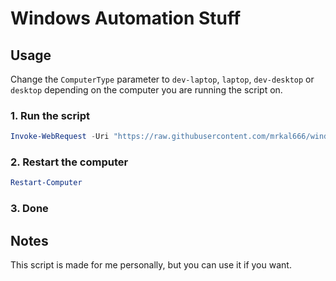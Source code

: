 # Windows Automation Stuff
## Usage
Change the `ComputerType` parameter to `dev-laptop`, `laptop`, `dev-desktop` or `desktop` depending on the computer you are running the script on.
### 1. Run the script
```powershell
Invoke-WebRequest -Uri "https://raw.githubusercontent.com/mrkal666/windows-config-automation/main/install.ps1" -OutFile $ENV:temp\install.ps1; .$ENV:temp\install.ps1 -ComputerType 'dev-laptop'
```
### 2. Restart the computer
```powershell
Restart-Computer
```
### 3. Done

## Notes
This script is made for me personally, but you can use it if you want.